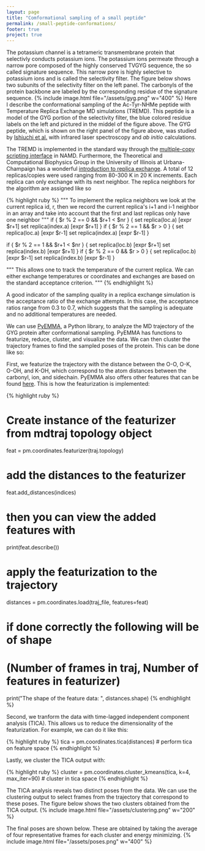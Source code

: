 ```yaml
---
layout: page
title: "Comformational sampling of a small peptide"
permalink: /small-peptide-conformations/
footer: true
project: true
---
```


The potassium channel is a tetrameric transmembrane protein that selectivly conducts
potassium ions. The potassium ions permeate through a narrow pore composed of the highly 
conserved TVGYG sequence, the so called signature sequence. This narrow pore is 
highly selective to potassium ions and is called the selectivity filter. 
The figure below shows two subunits of the selectivity filter on the left panel.
The carbonyls of the protein backbone are labeled by the corresponding residue of the
signature sequence. 
{% include image.html file="/assets/gyg.png" w="400" %}
Here I describe the conformational sampling of the Ac-Tyr-NHMe peptide with Temperature
Replica Exchange MD simulations (TREMD).
This peptide is a model of the GYG 
portion of the selectivity filter, the blue colored residue labels on the left
and pictured in the middel of the figure above.
The GYG peptide, which is shown on the right panel of the figure above, was studied by 
[Ishiuchi et al.](https://pubs.rsc.org/en/content/articlelanding/2019/CP/C8CP05839C) 
with infrared laser spectroscopy and _ab initio_ calculations.

The TREMD is implemented in the standard way through the 
[multiple-copy scripting interface](http://www.ks.uiuc.edu/Research/namd/2.14/ug/node9.html#SECTION00052300000000000000)
in NAMD. 
Furthermore, the Theoretical and Computational Biophysics Group in the University of Illinois
at Urbana-Champaign has a wonderful 
[introduction to replica exchange](http://www.ks.uiuc.edu/Training/Tutorials/science/umbrella/REUS-1D.pdf).
A total of 12 replicas/copies were used ranging from 80-300 K in 20 K increments.
Each replica can only exchange with its next neighbor.
The replica neighbors for  the algorithm are assigned like so

{% highlight ruby %}
"""
To implement the replica neighbors we look at the current replica id, r,
then we record the current replica's i+1 and i-1 neighbor in an array
and take into account that the first and last replicas only have one 
neighbor
"""
if { $r % 2 == 0 && $r+1 < $nr } {
    set replica(loc.a) [expr $r+1]
    set replica(index.a) [expr $r+1]
}
if { $r % 2 == 1 && $r > 0 } {
   set replica(loc.a) [expr $r-1]
   set replica(index.a) [expr $r-1]
}

if { $r % 2 == 1 && $r+1 < $nr } {
   set replica(loc.b) [expr $r+1]
   set replica(index.b) [expr $r+1]
}
if { $r % 2 == 0 && $r > 0 } {
   set replica(loc.b) [expr $r-1]
   set replica(index.b) [expr $r-1]
}

"""
This allows one to track the temperature of the current replica.
We can either exchange temperatures or coordinates and exchanges are based
on the standard acceptance criterion.
"""
{% endhighlight %}

A good indicator of the sampling quality in a replica exchange simulation is the acceptance 
ratio of the exchange attempts. In this case, the acceptance ratios range from
0.3 to 0.7, which suggests that the sampling is adequate and
no additional temperatures are needed.

We can use [PyEMMA](http://www.emma-project.org/latest/), a Python library, 
to analyze the MD trajectory of the GYG protein after conformational sampling.
PyEMMA has functions to featurize, reduce, cluster, and visualize the data.
We can then cluster the trajectory frames to find the sampled poses of the protein.
This can be done like so:

First, we featurize the trajectory with the distance 
between the O-O, O-K, O-OH, and K-OH, which correspond to the atom distances between
the carbonyl, ion, and sidechain.
PyEMMA also offers other features that can be found
[here](http://www.emma-project.org/latest/api/generated/pyemma.coordinates.featurizer.html#).
This is how the featurization is implemented:

{% highlight ruby %}
# Create instance of the featurizer from mdtraj topology object
feat = pm.coordinates.featurizer(traj.topology)

# add the distances to the featurizer
feat.add_distances(indices)

# then you can view the added features with
print(feat.describe())

# apply the featurization to the trajectory
distances = pm.coordinates.load(traj_file, features=feat)

# if done correctly the following will be of shape 
# (Number of frames in traj, Number of features in featurizer)
print("The shape of the feature data: ", distances.shape)
{% endhighlight %}

Second, we tranform the data with time-lagged independent component analysis (TICA).
This allows us to reduce the dimensionality of the featurization.
For example, we can do it like this:

{% highlight ruby %}
tica = pm.coordinates.tica(distances) # perform tica on feature space
{% endhighlight %}

Lastly, we cluster the TICA output with:

{% highlight ruby %}
cluster = pm.coordinates.cluster_kmeans(tica, k=4, max_iter=90) # cluster in tica space
{% endhighlight %}

The TICA analysis reveals two distinct poses from the data.
We can use the clustering output to select frames from the trajectory
that correspond to these poses.
The figure below shows the two clusters obtained from the TICA output.
{% include image.html file="/assets/clustering.png" w="200" %}

The final poses are shown below. 
These are obtained by taking the average of four representative 
frames for each cluster and energy minimizing.
{% include image.html file="/assets/poses.png" w="400" %}


